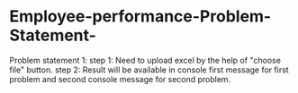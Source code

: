 # Employee-performance-Problem-Statement-

Problem statement 1:
step 1: Need to upload excel by the help of "choose file" button.
step 2: Result will be available in console first message for first problem and second console message for second problem.
